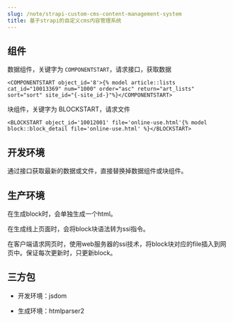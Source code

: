 ```yaml
---
slug: /note/strapi-custom-cms-content-management-system
title: 基于strapi的自定义cms内容管理系统
---
```

## 组件
数据组件，关键字为 `COMPONENTSTART`，请求接口，获取数据
```
<COMPONENTSTART object_id='8'>{% model article::lists cat_id="10013369" num="1000" order="asc" return="art_lists" sort="sort" site_id="{-site_id-}"%}</COMPONENTSTART>
```


块组件，关键字为 BLOCKSTART，请求文件
```
<BLOCKSTART object_id='10012001' file='online-use.html'{% model block::block_detail file='online-use.html' %}</BLOCKSTART>
```

## 开发环境
通过接口获取最新的数据或文件，直接替换掉数据组件或块组件。

## 生产环境
在生成block时，会单独生成一个html。

在生成线上页面时，会将block块语法转为ssi指令。

在客户端请求网页时，使用web服务器的ssi技术，将block块对应的file插入到网页中。保证每次更新时，只更新block。


## 三方包
- 开发环境：jsdom

- 生成环境：htmlparser2
